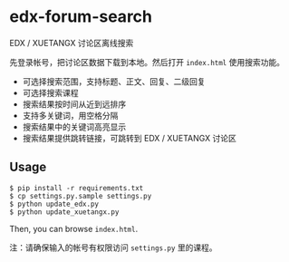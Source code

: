 # edx-forum-search

EDX / XUETANGX 讨论区离线搜索

先登录帐号，把讨论区数据下载到本地。然后打开 `index.html` 使用搜索功能。

  * 可选择搜索范围，支持标题、正文、回复、二级回复
  * 可选择搜索课程
  * 搜索结果按时间从近到远排序
  * 支持多关键词，用空格分隔
  * 搜索结果中的关键词高亮显示
  * 搜索结果提供跳转链接，可跳转到 EDX / XUETANGX 讨论区


## Usage

```
$ pip install -r requirements.txt
$ cp settings.py.sample settings.py
$ python update_edx.py
$ python update_xuetangx.py
```

Then, you can browse `index.html`.

注：请确保输入的帐号有权限访问 `settings.py` 里的课程。
